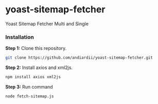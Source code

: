 # yoast-sitemap-fetcher

Yoast Sitemap Fetcher Multi and Single

### Installation

**Step 1:** Clone this repository.

```bash
git clone https://github.com/andiardii/yoast-sitemap-fetcher.git
```

**Step 2:** Install axios and xml2js.

```bash
npm install axios xml2js
```

**Step 3:** Run command

```bash
node fetch-sitemap.js
```